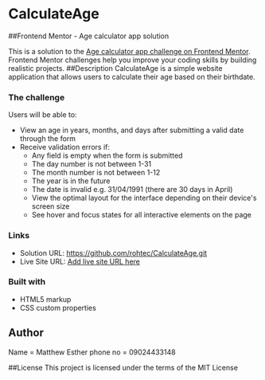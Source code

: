 # CalculateAge

##Frontend Mentor - Age calculator app solution

This is a solution to the [Age calculator app challenge on Frontend Mentor](https://www.frontendmentor.io/challenges/age-calculator-app-dF9DFFpj-Q). Frontend Mentor challenges help you improve your coding skills by building realistic projects. 
##Description
CalculateAge is a simple website application that allows users to calculate their age based on their birthdate.

### The challenge

Users will be able to:

- View an age in years, months, and days after submitting a valid date through the form
- Receive validation errors if:
  - Any field is empty when the form is submitted
  - The day number is not between 1-31
  - The month number is not between 1-12
  - The year is in the future
  - The date is invalid e.g. 31/04/1991 (there are 30 days in April)
  - View the optimal layout for the interface depending on their device's screen size
  - See hover and focus states for all interactive elements on the page


### Links

- Solution URL: https://github.com/rohtec/CalculateAge.git
- Live Site URL: [Add live site URL here](https://your-live-site-url.com)

### Built with

-  HTML5 markup
- CSS custom properties

## Author
   Name = Matthew Esther
   phone no = 09024433148
   
##License
This project is licensed under the terms of the MIT License
